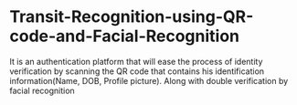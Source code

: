 # Transit-Recognition-using-QR-code-and-Facial-Recognition
It is an authentication platform that will ease the process of identity verification by scanning the QR code that contains his identification information(Name, DOB, Profile picture). Along with double verification by facial recognition
